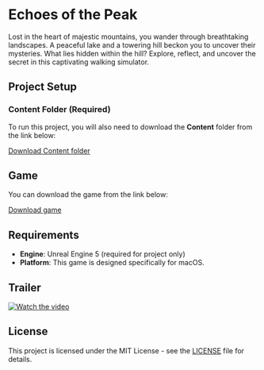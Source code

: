 # Echoes of the Peak

Lost in the heart of majestic mountains, you wander through breathtaking landscapes. A peaceful lake and a towering hill beckon you to uncover their mysteries. What lies hidden within the hill? Explore, reflect, and uncover the secret in this captivating walking simulator.

## Project Setup

### Content Folder (Required)

To run this project, you will also need to download the **Content** folder from the link below:

[Download Content folder](https://drive.google.com/drive/folders/1rgSIq6MfX6UVX1FK37lotwTUzYE0EVBp?usp=sharing)

## Game

You can download the game from the link below:

[Download game](https://drive.google.com/drive/u/1/folders/1i3BlBICE2HUoqg01nbvN8tUNsKqq4740)

## Requirements

- **Engine**: Unreal Engine 5 (required for project only)
- **Platform**: This game is designed specifically for macOS.

## Trailer

[![Watch the video](images/screen.png)](https://youtu.be/gG1ZHeTSA94)

## License

This project is licensed under the MIT License - see the [LICENSE](LICENSE) file for details.
